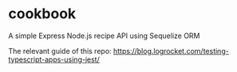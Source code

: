 # cookbook
A simple Express Node.js recipe API using Sequelize ORM 

The relevant guide of this repo:
https://blog.logrocket.com/testing-typescript-apps-using-jest/
